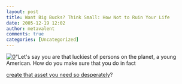 ```yaml
---
layout: post
title: Want Big Bucks? Think Small: How Not to Ruin Your Life
date: 2005-12-19 12:02
author: metavalent
comments: true
categories: [Uncategorized]
---
```

<!--Lead Photo --><a href="http://finance.yahoo.com/columnist/article/yourlife/1789"><img src="http://us.news2.yimg.com/us.yimg.com/p/fi/pr/55890.jpg" border="0" alt="0" /></a><!-- Commentary -->"Let's say you are that luckiest of persons on the planet, a young American. How do you make sure that you do in fact 
<a href="http://finance.yahoo.com/columnist/article/yourlife/1789">create that asset you need so desperately</a>?
